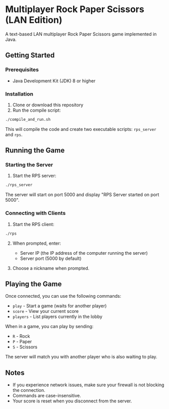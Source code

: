 # Multiplayer Rock Paper Scissors (LAN Edition)

A text-based LAN multiplayer Rock Paper Scissors game implemented in Java.

## Getting Started

### Prerequisites

- Java Development Kit (JDK) 8 or higher

### Installation

1. Clone or download this repository
2. Run the compile script:

```sh
./compile_and_run.sh
```

This will compile the code and create two executable scripts: `rps_server` and `rps`.

## Running the Game

### Starting the Server

1. Start the RPS server:

```sh
./rps_server
```

The server will start on port 5000 and display "RPS Server started on port 5000".

### Connecting with Clients

1. Start the RPS client:

```sh
./rps
```

2. When prompted, enter:
   - Server IP (the IP address of the computer running the server)
   - Server port (5000 by default)

3. Choose a nickname when prompted.

## Playing the Game

Once connected, you can use the following commands:

- `play` - Start a game (waits for another player)
- `score` - View your current score
- `players` - List players currently in the lobby

When in a game, you can play by sending:
- `R` - Rock
- `P` - Paper
- `S` - Scissors

The server will match you with another player who is also waiting to play.

## Notes

- If you experience network issues, make sure your firewall is not blocking the connection.
- Commands are case-insensitive.
- Your score is reset when you disconnect from the server. 